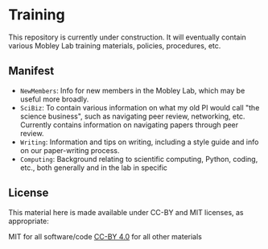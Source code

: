 # Training

This repository is currently under construction. It will eventually contain various Mobley Lab training materials, policies, procedures, etc.

## Manifest
- `NewMembers`: Info for new members in the Mobley Lab, which may be useful more broadly.
- `SciBiz`: To contain various information on what my old PI would call "the science business", such as navigating peer review, networking, etc. Currently contains information on navigating papers through peer review.
- `Writing`: Information and tips on writing, including a style guide and info on our paper-writing process.
- `Computing`: Background relating to scientific computing, Python, coding, etc., both generally and in the lab in specific



## License

This material here is made available under CC-BY and MIT licenses, as appropriate:

MIT for all software/code
[CC-BY 4.0](https://creativecommons.org/licenses/by/4.0/) for all other materials
